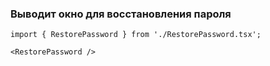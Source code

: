 ### Выводит окно для восстановления пароля

```tsx
import { RestorePassword } from './RestorePassword.tsx';

<RestorePassword />
```